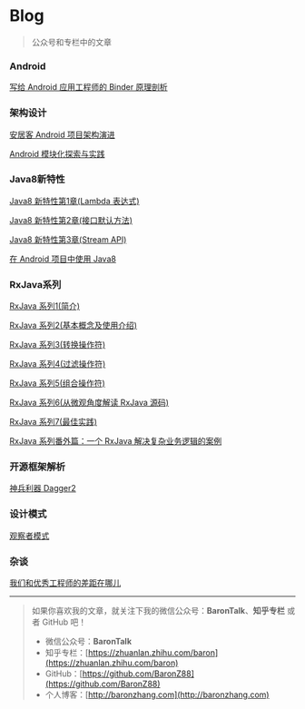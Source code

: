 # Blog

> 公众号和专栏中的文章

### Android

[写给 Android 应用工程师的 Binder 原理剖析](https://github.com/BaronZ88/Blog/blob/master/Android/Binder/%E5%86%99%E7%BB%99%20Android%20%E5%BA%94%E7%94%A8%E5%B7%A5%E7%A8%8B%E5%B8%88%E7%9A%84%20Binder%20%E5%8E%9F%E7%90%86%E5%89%96%E6%9E%90.md)

### 架构设计

[安居客 Android 项目架构演进](https://github.com/BaronZ88/Blog/blob/master/%E6%9E%B6%E6%9E%84%E8%AE%BE%E8%AE%A1/%E5%AE%89%E5%B1%85%E5%AE%A2Android%E9%A1%B9%E7%9B%AE%E6%9E%B6%E6%9E%84%E6%BC%94%E8%BF%9B/%E5%AE%89%E5%B1%85%E5%AE%A2Android%E9%A1%B9%E7%9B%AE%E6%9E%B6%E6%9E%84%E6%BC%94%E8%BF%9B.md)

[Android 模块化探索与实践](https://github.com/BaronZ88/Blog/blob/master/%E6%9E%B6%E6%9E%84%E8%AE%BE%E8%AE%A1/Android%20%E6%A8%A1%E5%9D%97%E5%8C%96%E6%8E%A2%E7%B4%A2%E4%B8%8E%E5%AE%9E%E8%B7%B5/Android%20%E6%A8%A1%E5%9D%97%E5%8C%96%E6%8E%A2%E7%B4%A2%E4%B8%8E%E5%AE%9E%E8%B7%B5.md)

### Java8新特性

[Java8 新特性第1章(Lambda 表达式)](https://github.com/BaronZ88/Blog/blob/master/Java8%E6%96%B0%E7%89%B9%E6%80%A7/Java8%E6%96%B0%E7%89%B9%E6%80%A7%E7%AC%AC1%E7%AB%A0\(Lambda%E8%A1%A8%E8%BE%BE%E5%BC%8F\).md)

[Java8 新特性第2章(接口默认方法)](https://github.com/BaronZ88/Blog/blob/master/Java8%E6%96%B0%E7%89%B9%E6%80%A7/Java8%E6%96%B0%E7%89%B9%E6%80%A7%E7%AC%AC2%E7%AB%A0\(%E6%8E%A5%E5%8F%A3%E9%BB%98%E8%AE%A4%E6%96%B9%E6%B3%95\).md)

[Java8 新特性第3章(Stream API)](https://github.com/BaronZ88/Blog/blob/master/Java8%E6%96%B0%E7%89%B9%E6%80%A7/Java8%E6%96%B0%E7%89%B9%E6%80%A7%E7%AC%AC3%E7%AB%A0\(Stream%20API\).md)

[在 Android 项目中使用 Java8](https://github.com/BaronZ88/Blog/blob/master/Java8%E6%96%B0%E7%89%B9%E6%80%A7/%E5%9C%A8Android%E9%A1%B9%E7%9B%AE%E4%B8%AD%E4%BD%BF%E7%94%A8Java8.md)

### RxJava系列

[RxJava 系列1(简介)](https://github.com/BaronZ88/Blog/blob/master/RxJava%E7%B3%BB%E5%88%97/RxJava%E7%B3%BB%E5%88%971\(%E7%AE%80%E4%BB%8B\)/RxJava%E7%B3%BB%E5%88%971\(%E7%AE%80%E4%BB%8B\).md)

[RxJava 系列2(基本概念及使用介绍)](https://github.com/BaronZ88/Blog/blob/master/RxJava%E7%B3%BB%E5%88%97/RxJava%E7%B3%BB%E5%88%972\(%E5%9F%BA%E6%9C%AC%E6%A6%82%E5%BF%B5%E5%8F%8A%E4%BD%BF%E7%94%A8%E4%BB%8B%E7%BB%8D\)/RxJava%E7%B3%BB%E5%88%972\(%E5%9F%BA%E6%9C%AC%E6%A6%82%E5%BF%B5%E5%8F%8A%E4%BD%BF%E7%94%A8%E4%BB%8B%E7%BB%8D\).md)

[RxJava 系列3(转换操作符)](https://github.com/BaronZ88/Blog/blob/master/RxJava%E7%B3%BB%E5%88%97/RxJava%E7%B3%BB%E5%88%973\(%E8%BD%AC%E6%8D%A2%E6%93%8D%E4%BD%9C%E7%AC%A6\)/RxJava%E7%B3%BB%E5%88%973\(%E8%BD%AC%E6%8D%A2%E6%93%8D%E4%BD%9C%E7%AC%A6\).md)

[RxJava 系列4(过滤操作符)](https://github.com/BaronZ88/Blog/blob/master/RxJava%E7%B3%BB%E5%88%97/RxJava%E7%B3%BB%E5%88%974\(%E8%BF%87%E6%BB%A4%E6%93%8D%E4%BD%9C%E7%AC%A6\)/RxJava%E7%B3%BB%E5%88%974\(%E8%BF%87%E6%BB%A4%E6%93%8D%E4%BD%9C%E7%AC%A6\).md)

[RxJava 系列5(组合操作符)](https://github.com/BaronZ88/Blog/blob/master/RxJava%E7%B3%BB%E5%88%97/RxJava%E7%B3%BB%E5%88%975\(%E7%BB%84%E5%90%88%E6%93%8D%E4%BD%9C%E7%AC%A6\)/RxJava%E7%B3%BB%E5%88%975\(%E7%BB%84%E5%90%88%E6%93%8D%E4%BD%9C%E7%AC%A6\).md)

[RxJava 系列6(从微观角度解读 RxJava 源码)](https://github.com/BaronZ88/Blog/blob/master/RxJava%E7%B3%BB%E5%88%97/RxJava%E7%B3%BB%E5%88%976(%E4%BB%8E%E5%BE%AE%E8%A7%82%E8%A7%92%E5%BA%A6%E8%A7%A3%E8%AF%BBRxJava%E6%BA%90%E7%A0%81)/RxJava%E7%B3%BB%E5%88%976(%E4%BB%8E%E5%BE%AE%E8%A7%82%E8%A7%92%E5%BA%A6%E8%A7%A3%E8%AF%BBRxJava%E6%BA%90%E7%A0%81).md)

[RxJava 系列7(最佳实践)](https://github.com/BaronZ88/Blog/blob/master/RxJava%E7%B3%BB%E5%88%97/RxJava%E7%B3%BB%E5%88%977(%E6%9C%80%E4%BD%B3%E5%AE%9E%E8%B7%B5)/RxJava%E7%B3%BB%E5%88%977(%E6%9C%80%E4%BD%B3%E5%AE%9E%E8%B7%B5).md)

[RxJava 系列番外篇：一个 RxJava 解决复杂业务逻辑的案例](https://github.com/BaronZ88/Blog/blob/master/RxJava%E7%B3%BB%E5%88%97/RxJava%E7%B3%BB%E5%88%97%E7%95%AA%E5%A4%96%E7%AF%87/RxJava%E7%B3%BB%E5%88%97%E7%95%AA%E5%A4%96%E7%AF%87%EF%BC%9A%E4%B8%80%E4%B8%AARxJava%E8%A7%A3%E5%86%B3%E5%A4%8D%E6%9D%82%E4%B8%9A%E5%8A%A1%E9%80%BB%E8%BE%91%E7%9A%84%E6%A1%88%E4%BE%8B.md)

### 开源框架解析

[神兵利器 Dagger2](https://github.com/BaronZ88/Blog/blob/master/%E5%BC%80%E6%BA%90%E6%A1%86%E6%9E%B6%E8%A7%A3%E6%9E%90/Dagger2/%E7%A5%9E%E5%85%B5%E5%88%A9%E5%99%A8Dagger2.md)

### 设计模式

[观察者模式](https://github.com/BaronZ88/Blog/blob/master/DesignPatterns/ObserverPattern/%E8%A7%82%E5%AF%9F%E8%80%85%E6%A8%A1%E5%BC%8F.md)

### 杂谈

[我们和优秀工程师的差距在哪儿](https://github.com/BaronZ88/Blog/blob/master/%E6%9D%82%E8%B0%88/%E6%88%91%E4%BB%AC%E5%92%8C%E4%BC%98%E7%A7%80%E5%B7%A5%E7%A8%8B%E5%B8%88%E7%9A%84%E5%B7%AE%E8%B7%9D%E5%9C%A8%E5%93%AA%E5%84%BF/%E6%88%91%E4%BB%AC%E5%92%8C%E4%BC%98%E7%A7%80%E5%B7%A5%E7%A8%8B%E5%B8%88%E7%9A%84%E5%B7%AE%E8%B7%9D%E5%9C%A8%E5%93%AA%E5%84%BF.md)

***

> 如果你喜欢我的文章，就关注下我的微信公众号：**BaronTalk**、**知乎专栏** 或者 GitHub 吧！
>   
> * 微信公众号：**BaronTalk**
> * 知乎专栏：[https://zhuanlan.zhihu.com/baron](https://zhuanlan.zhihu.com/baron)  
> * GitHub：[https://github.com/BaronZ88](https://github.com/BaronZ88)
> * 个人博客：[http://baronzhang.com](http://baronzhang.com)


